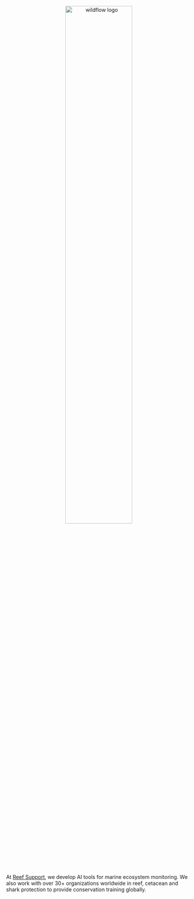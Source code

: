 <p align="center">
  <a href="https://wildflow.ai" target="_blank">
    <picture>
      <source media="(prefers-color-scheme: dark)"
          srcset="https://raw.githubusercontent.com/reefsupport/.github/main/profile/logo_text_horizontal_transparent_white.png"
      />
      <source media="(prefers-color-scheme: light)"
          srcset="https://raw.githubusercontent.com/reefsupport/.github/main/profile/logo_text_horizontal_transparent.png"
      />
      <img alt="wildflow logo" width="60%"
          srcset="https://raw.githubusercontent.com/reefsupport/.github/main/profile/logo_text_horizontal_transparent.png"
      />
    </picture>
  </a>
</p>

At [Reef Support](https://reef.support), we develop AI tools for marine ecosystem monitoring. We also work with over 30+ organizations worldwide in reef, cetacean and shark protection to provide conservation training globally.
